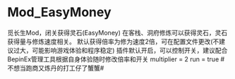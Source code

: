 # Mod_EasyMoney
觅长生Mod，闭关获得灵石(EasyMoney)
在客栈、洞府修炼可以获得灵石，灵石获得量与修炼速度相关。
默认获得倍率为修为速度2倍，可在配置文件更改(不建议过大，可能影响游戏体验和程序稳定)
插件默认开启，可以控制开关，建议配合BepinEx管理工具根据自身体验随时修改倍率和开关
multiplier = 2
run = true
#不想当跑商又炼丹的打工仔了蟹蟹#
